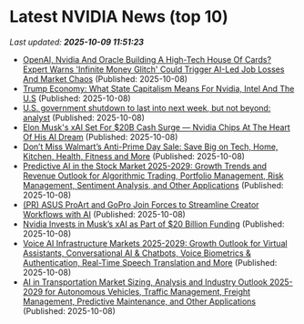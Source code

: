 # Latest NVIDIA News (top 10)
_Last updated: **2025-10-09 11:51:23**_

- [OpenAI, Nvidia And Oracle Building A High-Tech House Of Cards? Expert Warns 'Infinite Money Glitch' Could Trigger AI-Led Job Losses And Market Chaos](https://biztoc.com/x/0dcc1c1df4a00311) (Published: 2025-10-08)
- [Trump Economy: What State Capitalism Means For Nvidia, Intel And The U.S](https://biztoc.com/x/3334e82e46024c92) (Published: 2025-10-08)
- [U.S. government shutdown to last into next week, but not beyond: analyst](https://finance.yahoo.com/news/u-government-shutdown-last-next-114448952.html) (Published: 2025-10-08)
- [Elon Musk's xAI Set For $20B Cash Surge — Nvidia Chips At The Heart Of His AI Dream](https://www.ibtimes.com/elon-musks-xai-set-20b-cash-surge-nvidia-chips-heart-his-ai-dream-3786148) (Published: 2025-10-08)
- [Don’t Miss Walmart’s Anti-Prime Day Sale: Save Big on Tech, Home, Kitchen, Health, Fitness and More](https://www.cnet.com/deals/walmart-anti-prime-day-deals-2025-10-08/) (Published: 2025-10-08)
- [Predictive AI in the Stock Market 2025-2029: Growth Trends and Revenue Outlook for Algorithmic Trading, Portfolio Management, Risk Management, Sentiment Analysis, and Other Applications](https://www.globenewswire.com/news-release/2025/10/08/3163226/28124/en/Predictive-AI-in-the-Stock-Market-2025-2029-Growth-Trends-and-Revenue-Outlook-for-Algorithmic-Trading-Portfolio-Management-Risk-Management-Sentiment-Analysis-and-Other-Applications.html) (Published: 2025-10-08)
- [(PR) ASUS ProArt and GoPro Join Forces to Streamline Creator Workflows with AI](https://www.techpowerup.com/341703/asus-proart-and-gopro-join-forces-to-streamline-creator-workflows-with-ai) (Published: 2025-10-08)
- [Nvidia Invests in Musk’s xAI as Part of $20 Billion Funding](https://biztoc.com/x/23ca4cfa69308784) (Published: 2025-10-08)
- [Voice AI Infrastructure Markets 2025-2029: Growth Outlook for Virtual Assistants, Conversational AI & Chatbots, Voice Biometrics & Authentication, Real-Time Speech Translation and More](https://www.globenewswire.com/news-release/2025/10/08/3163200/28124/en/Voice-AI-Infrastructure-Markets-2025-2029-Growth-Outlook-for-Virtual-Assistants-Conversational-AI-Chatbots-Voice-Biometrics-Authentication-Real-Time-Speech-Translation-and-More.html) (Published: 2025-10-08)
- [AI in Transportation Market Sizing, Analysis and Industry Outlook 2025-2029 for Autonomous Vehicles, Traffic Management, Freight Management, Predictive Maintenance, and Other Applications](https://www.globenewswire.com/news-release/2025/10/08/3163199/28124/en/AI-in-Transportation-Market-Sizing-Analysis-and-Industry-Outlook-2025-2029-for-Autonomous-Vehicles-Traffic-Management-Freight-Management-Predictive-Maintenance-and-Other-Applicatio.html) (Published: 2025-10-08)
